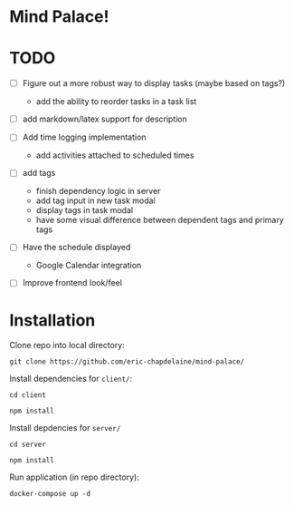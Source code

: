 # Mind Palace!

# TODO

- [ ] Figure out a more robust way to display tasks (maybe based on tags?)
  * add the ability to reorder tasks in a task list
- [ ] add markdown/latex support for description
- [ ] Add time logging implementation
  * add activities attached to scheduled times
- [ ] add tags
  * finish dependency logic in server
  * add tag input in new task modal
  * display tags in task modal
  * have some visual difference between dependent tags and primary tags
- [ ] Have the schedule displayed
  * Google Calendar integration
- [ ] Improve frontend look/feel


# Installation

Clone repo into local directory:

`git clone https://github.com/eric-chapdelaine/mind-palace/`

Install dependencies for `client/`:

`cd client`

`npm install`

Install depdencies for `server/`

`cd server`

`npm install`

Run application (in repo directory):

`docker-compose up -d`
